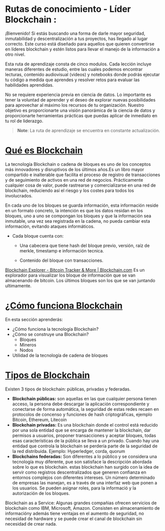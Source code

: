 # **Rutas de conocimiento - Líder Blockchain :**

¡Bienvenido! Si estás buscando una forma de darle mayor seguridad, inmutabilidad y descentralización a tus proyectos, has llegado al lugar correcto. Este curso está diseñado para aquellos que quieren convertirse en líderes blockchain y estén listos para llevar el manejo de la información a otro nivel.

Esta ruta de aprendizaje consta de cinco modulos. Cada lección incluye maneras diferentes de estudio, entre las cuales podemos encontrar lecturas, contenido audiovisual (videos) y notebooks donde podrás ejecutar tu código a medida que aprendes y resolver retos para evaluar las habilidades aprendidas.

No se requiere experiencia previa en ciencia de datos. Lo importante es tener la voluntad de aprender y el deseo de explorar nuevas posibilidades para aprovechar al máximo los recursos de tu organización. Nuestro objetivo es proporcionarte una visión panorámica de la ciencia de datos y proporcionarte herramientas prácticas que puedas aplicar de inmediato en tu rol de liderazgo.

> **Note**: La ruta de aprendizaje se encuentra en constante actualización.


# **[Qué es Blockchain](https://www.youtube.com/watch?v=xBnASXNTnmI)**

La tecnología Blockchain o cadena de bloques es uno de los conceptos más innovadores y disruptivos de los últimos años.Es un libro mayor compartido e inalterable que facilita el proceso de registro de transacciones y de seguimiento de activos en una red de negocios. Prácticamente cualquier cosa de valor, puede rastrearse y comercializarse en una red de blockchain, reduciendo así el riesgo y los costes para todos los involucrados. 

En cada uno de los bloques se guarda información, esta información reside en un formato concreto, la intención es que los datos residan en los bloques, uno a uno se compongan los bloques y que la información sea inmutable, una vez sea registrada en la cadena, no pueda cambiar esta información, evitando ataques informáticos.

- Cada bloque cuenta con:

	- Una cabecera que tiene hash del bloque previo, versión, raíz de merkle, timestamp e información tecnica.

	- Contenido del bloque con transacciones.

[Blockchain Explorer - Bitcoin Tracker & More | Blockchain.com](https://www.blockchain.com/es/explorer) Es un explorador para visualizar los bloque de información que se van almacenando de bitcoin. Los últimos bloques son los que se van juntando ultimamente.

# **[¿Cómo funciona Blockchain](https://academy.bit2me.com/como-funciona-blockchain-cadena-de-bloques/)**
En esta sección aprenderás:
- ¿Cómo funciona la tecnología Blockchain?
- ¿Cómo se construye una Blockchain?
	- Bloques
	- Mineros
	- Nodos
- Utilidad de la tecnología de cadena de bloques

# **[Tipos de Blockchain](https://github.com/joaneeet7/Bootcamp/blob/main/02-Introducci%C3%B3n%20a%20la%20Tecnolog%C3%ADa%20Blockchain/Tipos%20Blockchain.pdf)**

Existen 3 tipos de blockchain: públicas, privadas y federadas.
- **Blockchain públicas:** son aquellas en las que cualquier persona tienen acceso, la persona debe descargar la aplicación correspondiente y conectarse de forma automática, la seguridad de estas redes recaen en protocolos de concenso y funciones de hash criptográficas, ejemplo Bitcoin, Ethereum, Litecoin
- **Blockchain privadas:** Es una blockchain donde el control está reducido por una sola entidad que se encarga de mantener la blockchain, dar permisos a usuarios, proponer transacciones y aceptar bloques, todas esas características de la pública se lleva a un privado. Cuando hay una entidad que controla la blockchain se perdería parte de la seguridad de la red distribuida. Ejemplo: Hyperledger, corda, quorum
- **Blockchains federadas:** Son diferentes a lo público y se considera una tecnología muy diferente, pue son satisface la descripción abordada sobre lo que es blockchain. estas blockchain han surgido con la idea de servir como registros descentralizados que generen confianza en entornos complejos con diferentes intereses. Un número determinado de empresas las manejan, es a través de una interfaz web que ponen a los usuarios. Se pueden asignar roles, para la informació y la autorización de los bloques.

Blockchain as a Service: Algunas grandes compañias ofrecen servicios de blockchain como IBM, Microsoft, Amazon. Consisten en almacenamiento de informacióny además tiene ventajas en el aumento de seguridad, no necesidad de hardware y se puede crear el canal de blockchain sin necesidad de crear nada.